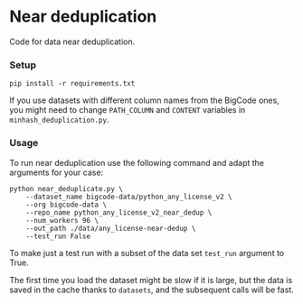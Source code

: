 # Near deduplication

Code for data near deduplication.

### Setup 
````
pip install -r requirements.txt
````

If you use datasets with different column names from the BigCode ones, you might need to change `PATH_COLUMN` and `CONTENT` variables in `minhash_deduplication.py`. 

### Usage 
To run near deduplication use the following command and adapt the arguments for your case:
````
python near_deduplicate.py \
    --dataset_name bigcode-data/python_any_license_v2 \
    --org bigcode-data \
    --repo_name python_any_license_v2_near_dedup \
    --num_workers 96 \
    --out_path ./data/any_license-near-dedup \
    --test_run False
```` 
To make just a test run with a subset of the data set `test_run` argument to True. 

The first time you load the dataset might be slow if it is large, but the data is saved in the cache thanks to `datasets`, and the subsequent calls will be fast.

